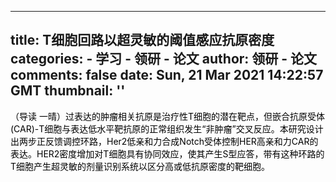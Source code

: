 
---
title: T细胞回路以超灵敏的阈值感应抗原密度
categories: 
    - 学习
    - 领研 - 论文
author: 领研 - 论文
comments: false
date: Sun, 21 Mar 2021 14:22:57 GMT
thumbnail: ''
---

<div>   
<p></p><p><font style="color:rgb(0, 0, 0);">（导读 一晴）过表达的肿瘤相关抗原是治疗性T细胞的潜在靶点，但嵌合抗原受体(CAR)-T细胞与表达低水平靶抗原的正常组织发生“非肿瘤”交叉反应。本研究设计出两步正反馈调控环路，Her2低亲和力合成Notch受体控制HER高亲和力CAR的表达。HER2密度增加对T细胞具有协同效应，使其产生S型应答，带有这种环路的T细胞产生超灵敏的剂量识别系统以区分高或低抗原密度的靶细胞。</font></p>  
</div>
            